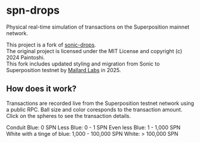 # spn-drops

Physical real-time simulation of transactions on the Superposition mainnet network.

This project is a fork of [sonic-drops](https://github.com/paintoshi/sonic-drops).  
The original project is licensed under the MIT License and copyright (c) 2024 Paintoshi.  
This fork includes updated styling and migration from Sonic to Superposition testnet by [Mallard Labs](https://github.com/mallardlabs) in 2025.

## How does it work?

Transactions are recorded live from the Superposition testnet network using a public RPC.
Ball size and color coresponds to the transaction amount.
Click on the spheres to see the transaction details.

Conduit Blue: 0 SPN
Less Blue: 0 - 1 SPN
Even less Blue: 1 - 1,000 SPN
White with a tinge of blue: 1,000 - 100,000 SPN
White: > 100,000 SPN

